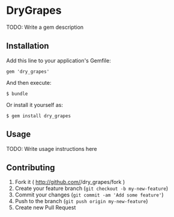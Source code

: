 # DryGrapes

TODO: Write a gem description

## Installation

Add this line to your application's Gemfile:

    gem 'dry_grapes'

And then execute:

    $ bundle

Or install it yourself as:

    $ gem install dry_grapes

## Usage

TODO: Write usage instructions here

## Contributing

1. Fork it ( http://github.com/<my-github-username>/dry_grapes/fork )
2. Create your feature branch (`git checkout -b my-new-feature`)
3. Commit your changes (`git commit -am 'Add some feature'`)
4. Push to the branch (`git push origin my-new-feature`)
5. Create new Pull Request

